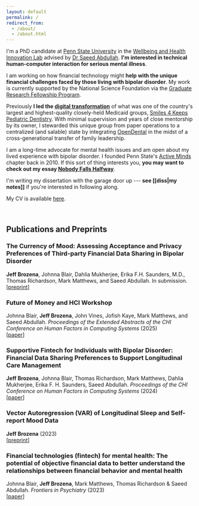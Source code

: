 ```yaml
---
layout: default
permalink: /
redirect_from:
  - /about/
  - /about.html
---
```


I'm a PhD candidate at [Penn State University](https://ist.psu.edu/prospective/graduate/phd-informatics) in the [Wellbeing and Health Innovation Lab](https://whilab.org) advised by [Dr Saeed Abdullah](https://saeedabdullah.com). **I'm interested in technical human-computer interaction for serious mental illness**.

I am working on how financial technology might **help with the unique financial challenges faced by those living with bipolar disorder**. My work is currently supported by the National Science Foundation via the [Graduate Research Fellowship Program](https://www.nsf.gov/funding/opportunities/grfp-nsf-graduate-research-fellowship-program).

Previously **I led the [digital transformation](https://en.wikipedia.org/wiki/Digital_transformation)** of what was one of the country's largest and highest-quality closely-held Medicaid groups, [Smiles 4 Keeps Pediatric Dentistry](https://www.smiles4keeps.com). With minimal supervision and years of close mentorship by its owner, I stewarded this unique group from paper operations to a centralized (and salable) state by integrating [OpenDental](https://www.opendental.com) in the midst of a cross-generational transfer of family leadership.

<span data-nosnippet>I am a long-time advocate for mental health issues and am open about my lived experience with bipolar disorder. I founded Penn State's [Active Minds](https://www.activeminds.org) chapter back in 2010. If this sort of thing interests you, **you may want to check out my essay [Nobody Falls Halfway](/nobody-falls-halfway/)**.</span>

I'm writing my dissertation with the garage door up --- **see [[diss|my notes]]** if you're interested in following along.

My CV is available [here](assets/BrozenaCV.pdf).

<br>

## Publications and Preprints

### The Currency of Mood: Assessing Acceptance and Privacy Preferences of Third-party Financial Data Sharing in Bipolar Disorder

**Jeff Brozena**, Johnna Blair, Dahlia Mukherjee, Erika F.H. Saunders, M.D., Thomas Richardson, Mark Matthews, and Saeed Abdullah. In submission. <br> [[preprint](https://doi.org/10.31234/osf.io/syrwu_v1)]

### Future of Money and HCI Workshop

Johnna Blair, **Jeff Brozena**, John Vines, Jofish Kaye, Mark Matthews, and Saeed Abdullah. *Proceedings of the Extended Abstracts of the CHI Conference on Human Factors in Computing Systems* (2025) <br> [[paper](https://doi.org/10.1145/3706599.3706711)]

### Supportive Fintech for Individuals with Bipolar Disorder: Financial Data Sharing Preferences to Support Longitudinal Care Management

**Jeff Brozena**, Johnna Blair, Thomas Richardson, Mark Matthews, Dahlia Mukherjee, Erika F. H. Saunders, Saeed Abdullah. *Proceedings of the CHI Conference on Human Factors in Computing Systems* (2024) <br> [[paper](https://doi.org/10.1145/3613904.3642645)]

### Vector Autoregression (VAR) of Longitudinal Sleep and Self-report Mood Data

**Jeff Brozena** (2023) <br> [[preprint](https://doi.org/10.48550/arXiv.2510.02511)]

### Financial technologies (fintech) for mental health: The potential of objective financial data to better understand the relationships between financial behavior and mental health

Johnna Blair, **Jeff Brozena**, Mark Matthews, Thomas Richardson & Saeed Abdullah. *Frontiers in Psychiatry* (2023) <br> [[paper](https://doi.org/10.3389/fpsyt.2022.810057)]


